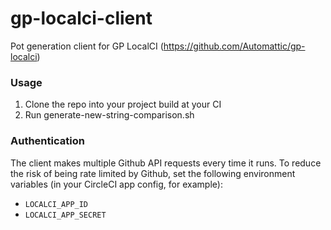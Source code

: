 # gp-localci-client
Pot generation client for GP LocalCI (https://github.com/Automattic/gp-localci)

### Usage
1. Clone the repo into your project build at your CI
2. Run generate-new-string-comparison.sh

### Authentication
The client makes multiple Github API requests every time it runs.
To reduce the risk of being rate limited by Github, set the following environment variables (in your CircleCI app config, for example):
- `LOCALCI_APP_ID`
- `LOCALCI_APP_SECRET`
